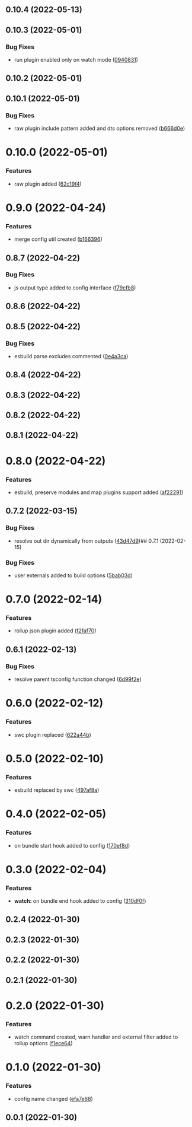 

## 0.10.4 (2022-05-13)

## 0.10.3 (2022-05-01)


### Bug Fixes

* run plugin enabled only on watch mode ([0940831](https://github.com/techkit/bauen/commit/09408316fde3b041a32f974e75e370495b714e02))

## 0.10.2 (2022-05-01)

## 0.10.1 (2022-05-01)


### Bug Fixes

* raw plugin include pattern added and dts options removed ([b666d0e](https://github.com/techkit/bauen/commit/b666d0e8052a775e4a2a485ed9a4891ef0d14818))

# 0.10.0 (2022-05-01)


### Features

* raw plugin added ([62c19f4](https://github.com/techkit/bauen/commit/62c19f4c0f64c23ab0995487245f42e5f9a5bade))

# 0.9.0 (2022-04-24)


### Features

* merge config util created ([b166396](https://github.com/techkit/bauen/commit/b1663961899202fb0af0aec68764c9aed70c4623))

## 0.8.7 (2022-04-22)


### Bug Fixes

* js output type added to config interface ([f79cfb8](https://github.com/techkit/bauen/commit/f79cfb82d196ce4c97af1868f694e96d37f4f58b))

## 0.8.6 (2022-04-22)

## 0.8.5 (2022-04-22)


### Bug Fixes

* esbuild parse excludes commented ([0e4a3ca](https://github.com/techkit/bauen/commit/0e4a3ca2b87185e358703db7bc62de95cbfb7170))

## 0.8.4 (2022-04-22)

## 0.8.3 (2022-04-22)

## 0.8.2 (2022-04-22)

## 0.8.1 (2022-04-22)

# 0.8.0 (2022-04-22)


### Features

* esbuild, preserve modules and map plugins support added ([af22291](https://github.com/techkit/bauen/commit/af222919da73e645091a844dc76faf9067ffcd16))

## 0.7.2 (2022-03-15)


### Bug Fixes

* resolve out dir dynamically from outputs ([43d47d9](https://github.com/techkit/bauen/commit/43d47d9ef84c836b9fc161bcd4063a92973d23c8))## 0.7.1 (2022-02-15)


### Bug Fixes

* user externals added to build options ([5bab03d](https://github.com/techkit/bauen/commit/5bab03d0d5129aca03d04d08f933e36a31875a01))

# 0.7.0 (2022-02-14)


### Features

* rollup json plugin added ([f2faf70](https://github.com/techkit/bauen/commit/f2faf70ef460d0cfdc44fbeb249397757705eda0))

## 0.6.1 (2022-02-13)


### Bug Fixes

* resolve parent tsconfig function changed ([6d99f2e](https://github.com/techkit/bauen/commit/6d99f2ecd9e20c63345063ab5a1b12319dd68875))

# 0.6.0 (2022-02-12)


### Features

* swc plugin replaced ([622a44b](https://github.com/techkit/bauen/commit/622a44b0a7d0cbb42e0ccd0a8b3ee4d8915d22a6))

# 0.5.0 (2022-02-10)


### Features

* esbuild replaced by swc ([497af8a](https://github.com/techkit/bauen/commit/497af8a9f58d2aa1ac72602604788db7ae7bd672))

# 0.4.0 (2022-02-05)


### Features

* on bundle start hook added to config ([170ef8d](https://github.com/techkit/bauen/commit/170ef8db4bd7dd230992ed779ee978e83acde990))

# 0.3.0 (2022-02-04)


### Features

* **watch:** on bundle end hook added to config ([310df0f](https://github.com/techkit/bauen/commit/310df0f17f77c7319325e1febbcd6b56680ff048))

## 0.2.4 (2022-01-30)

## 0.2.3 (2022-01-30)

## 0.2.2 (2022-01-30)

## 0.2.1 (2022-01-30)

# 0.2.0 (2022-01-30)


### Features

* watch command created, warn handler and external filter added to rollup options ([f1ece64](https://github.com/techkit/bauen/commit/f1ece648c3a2495d95da8e85d91cb65348a7e944))

# 0.1.0 (2022-01-30)


### Features

* config name changed ([efa7e68](https://github.com/techkit/bauen/commit/efa7e688103b713da5406150c645926c8f591e45))

## 0.0.1 (2022-01-30)